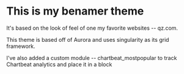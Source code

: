 # This is my benamer theme

It's based on the look of feel of one my favorite websites -- qz.com. 

This theme is based off of Aurora and uses singularity as its grid framework.

I've also added a custom module -- chartbeat_mostpopular to track Chartbeat analytics and place it in a block